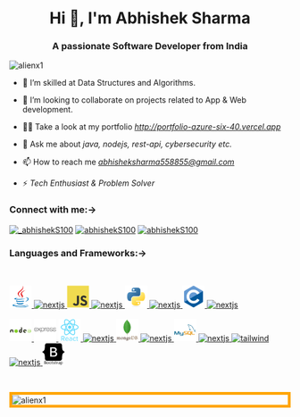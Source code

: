 

<!---
abhishekS100/abhishekS100 is a ✨ special ✨ repository because its `README.md` (this file) appears on your GitHub profile.
You can click the Preview link to take a look at your changes.
--->


<h1 align="center">Hi 👋, I'm Abhishek Sharma</h1>
<h3 align="center">A passionate Software Developer from India</h3>

<p align="left"> <img src="https://komarev.com/ghpvc/?username=abhishekS100&label=Profile%20views&color=0e75b6&style=flat" alt="alienx1" /> </p>

- 🌱  I’m skilled at Data Structures and Algorithms.
  
- 👯  I’m looking to collaborate on projects related to App & Web development.

- 👨‍💻  Take a look at my portfolio *http://portfolio-azure-six-40.vercel.app*

- 💬  Ask me about *java, nodejs, rest-api, cybersecurity etc.*

- 📫  How to reach me *abhisheksharma558855@gmail.com*

- ⚡ *Tech Enthusiast & Problem Solver*

<h3 align="left">Connect with me:-></h3>
<p align="left">
<a href="https://twitter.com/_abhishekS100" target="blank"><img align="center" src="https://raw.githubusercontent.com/rahuldkjain/github-profile-readme-generator/master/src/images/icons/Social/twitter.svg" alt="_abhishekS100" height="30" width="40" /></a>
<a href="https://linkedin.com/in/abhisheks100" target="blank"><img align="center" src="https://raw.githubusercontent.com/rahuldkjain/github-profile-readme-generator/master/src/images/icons/Social/linked-in-alt.svg" alt="abhishekS100" height="30" width="40" /></a>
<a href="https://www.instagram.com/abhishek_s1729/" target="blank"><img align="center" src="https://raw.githubusercontent.com/rahuldkjain/github-profile-readme-generator/master/src/images/icons/Social/instagram.svg" alt="abhishekS100" height="30" width="40" /></a>
</p>

<h3 align="left">Languages and Frameworks:-></h3>
<br/>
<p align="left">
   <a href="https://www.java.com" target="_blank" rel="noreferrer">
     <img src="https://raw.githubusercontent.com/devicons/devicon/master/icons/java/java-original.svg"
              alt="java"
              width="40"
              height="40" /> </a>
   <a href="https://nextjs.org/" target="_blank" rel="noreferrer">
     <img src="https://cdn.worldvectorlogo.com/logos/nextjs-2.svg"
              alt="nextjs"
              width="40"
              height="40" /> </a>
   <a href="https://developer.mozilla.org/en-US/docs/Web/JavaScript" target="_blank" rel="noreferrer" >
     <img src="https://raw.githubusercontent.com/devicons/devicon/master/icons/javascript/javascript-original.svg"
              alt="javascript"
              width="40"
              height="40"/> </a> 
   <a href="https://nextjs.org/" target="_blank" rel="noreferrer">
     <img src="https://cdn.worldvectorlogo.com/logos/nextjs-2.svg"
              alt="nextjs"
              width="40"
              height="40" /> </a>
   <a href="https://www.python.org" target="_blank" rel="noreferrer">
     <img src="https://raw.githubusercontent.com/devicons/devicon/master/icons/python/python-original.svg"
              alt="python"
              width="40"
              height="40" /> </a>
   <a href="https://nextjs.org/" target="_blank" rel="noreferrer">
     <img src="https://cdn.worldvectorlogo.com/logos/nextjs-2.svg"
              alt="nextjs"
              width="40"
              height="40" /> </a>
   <a href="https://www.cprogramming.com/" target="_blank" rel="noreferrer">
     <img src="https://raw.githubusercontent.com/devicons/devicon/master/icons/c/c-original.svg"
              alt="c"
              width="40"
              height="40"/> </a>
   <a href="https://nextjs.org/" target="_blank" rel="noreferrer">
     <img src="https://cdn.worldvectorlogo.com/logos/nextjs-2.svg"
              alt="nextjs"
              width="40"
              height="40" /> </a>
  <br/><br/>
   <a href="https://nodejs.org" target="_blank" rel="noreferrer">
     <img src="https://raw.githubusercontent.com/devicons/devicon/master/icons/nodejs/nodejs-original-wordmark.svg"
              alt="nodejs"
              width="40"
              height="40" /> </a>
   <a href="https://www.expressjs.com" target="_blank" rel="noreferrer">
    <img src="https://raw.githubusercontent.com/devicons/devicon/master/icons/express/express-original-wordmark.svg"
              alt="express"
              width="40"
              height="40" /> </a>
   <a href="https://reactjs.org/" target="_blank" rel="noreferrer">
     <img src="https://raw.githubusercontent.com/devicons/devicon/master/icons/react/react-original-wordmark.svg"
              alt="react"
              width="40"
              height="40"/> </a>
   <a href="https://nextjs.org/" target="_blank" rel="noreferrer">
     <img src="https://cdn.worldvectorlogo.com/logos/nextjs-2.svg"
              alt="nextjs"
              width="40"
              height="40" /> </a>
   <a href="https://www.mongodb.com/" target="_blank" rel="noreferrer">
    <img src="https://raw.githubusercontent.com/devicons/devicon/master/icons/mongodb/mongodb-original-wordmark.svg"
              alt="mongodb"
              width="40"
              height="40" /> </a>
   <a href="https://nextjs.org/" target="_blank" rel="noreferrer">
     <img src="https://cdn.worldvectorlogo.com/logos/nextjs-2.svg"
              alt="nextjs"
              width="40"
              height="40" /> </a>
   <a href="https://www.mysql.com/" target="_blank" rel="noreferrer">
     <img src="https://raw.githubusercontent.com/devicons/devicon/master/icons/mysql/mysql-original-wordmark.svg"
              alt="mysql"
              width="40"
              height="40"/> </a>
   <a href="https://nextjs.org/" target="_blank" rel="noreferrer">
     <img src="https://cdn.worldvectorlogo.com/logos/nextjs-2.svg"
              alt="nextjs"
              width="40"
              height="40" /> </a>
   <a href="https://tailwindcss.com/" target="_blank" rel="noreferrer">
     <img src="https://www.vectorlogo.zone/logos/tailwindcss/tailwindcss-icon.svg"
              alt="tailwind"
              width="40"
              height="40"/> </a>
   <a href="https://nextjs.org/" target="_blank" rel="noreferrer">
     <img src="https://cdn.worldvectorlogo.com/logos/nextjs-2.svg"
              alt="nextjs"
              width="40"
              height="40" /> </a>
   <a href="https://getbootstrap.com" target="_blank" rel="noreferrer">
   <img src="https://raw.githubusercontent.com/devicons/devicon/master/icons/bootstrap/bootstrap-plain-wordmark.svg"
              alt="bootstrap"
              width="40"
              height="40"/> </a>
   </p>

<!-- <p><img align="center" src="https://github-readme-stats.vercel.app/api/top-langs?username=alienx1&show_icons=true&locale=en&layout=compact" alt="alienx1" /></p> -->
<br/>

<p style = "border : 5px solid #FFA500"><img align="center" src="https://github-readme-streak-stats.herokuapp.com/?user=alienx1&" alt="alienx1" /></p>
